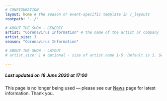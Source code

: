 ```yaml
---
# CONFIGURATION
layout: home # the season or event-specific template in /_layouts
rootpath: "../"

# ABOUT THE SHOW - GENERIC
artist: "Coronavirus Information" # the name of the artist or company
artist_size: 3
season: "Coronavirus Information"

# ABOUT THE SHOW - LAYOUT
# artist_size: 1 # optional - size of artist name 1-5. Default is 1. Set longer names to lower values

---
```

##### *Last updated on 18 June 2020 at 17:00*        
This page is no longer being used — please see our [News](/news) page for latest information. Thank you.
